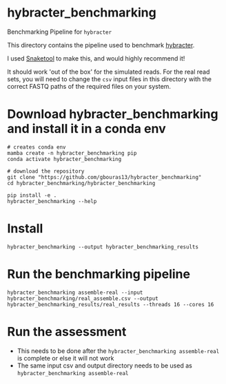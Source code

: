 # hybracter_benchmarking
Benchmarking Pipeline for `hybracter`

This directory contains the pipeline used to benchmark [hybracter](https://github.com/gbouras13/hybracter).

I used [Snaketool](https://github.com/beardymcjohnface/Snaketool) to make this, and would highly recommend it!

It should work 'out of the box' for the simulated reads. For the real read sets, you will need to change the `csv` input files in this directory with the correct FASTQ paths of the required files on your system. 


# Download hybracter_benchmarking and install it in a conda env

```
# creates conda env
mamba create -n hybracter_benchmarking pip
conda activate hybracter_benchmarking

# download the repository
git clone "https://github.com/gbouras13/hybracter_benchmarking"
cd hybracter_benchmarking/hybracter_benchmarking

pip install -e .
hybracter_benchmarking --help
```

# Install

```
hybracter_benchmarking --output hybracter_benchmarking_results
```

# Run the benchmarking pipeline 

```
hybracter_benchmarking assemble-real --input hybracter_benchmarking/real_assemble.csv --output  hybracter_benchmarking_results/real_results --threads 16 --cores 16
```

# Run the assessment

* This needs to be done after the `hybracter_benchmarking assemble-real` is complete or else it will not work
* The same input csv and output directory needs to be used as `hybracter_benchmarking assemble-real`



